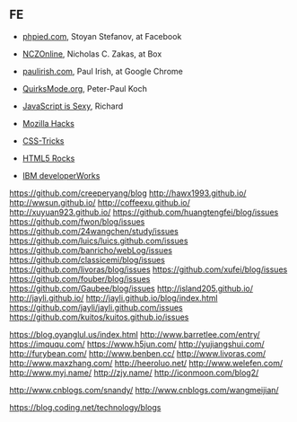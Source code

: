 ## FE
- [phpied.com](http://www.phpied.com/), Stoyan Stefanov, at Facebook
- [NCZOnline](https://www.nczonline.net/), Nicholas C. Zakas, at Box
- [paulirish.com](https://www.paulirish.com), Paul Irish, at Google Chrome
- [QuirksMode.org](http://www.quirksmode.org/), Peter-Paul Koch
- [JavaScript is Sexy](http://javascriptissexy.com/), Richard

- [Mozilla Hacks](https://hacks.mozilla.org/)
- [CSS-Tricks](https://css-tricks.com/)
- [HTML5 Rocks](http://www.html5rocks.com/)
- [IBM developerWorks](https://www.ibm.com/developerworks/cn/)

https://github.com/creeperyang/blog
http://hawx1993.github.io/
http://wwsun.github.io/
http://coffeexu.github.io/
http://xuyuan923.github.io/
https://github.com/huangtengfei/blog/issues
https://github.com/fwon/blog/issues
https://github.com/24wangchen/study/issues
https://github.com/luics/luics.github.com/issues
https://github.com/banricho/webLog/issues
https://github.com/classicemi/blog/issues
https://github.com/livoras/blog/issues
https://github.com/xufei/blog/issues
https://github.com/fouber/blog/issues
https://github.com/Gaubee/blog/issues
http://island205.github.io/
http://jayli.github.io/
http://jayli.github.io/blog/index.html
https://github.com/jayli/jayli.github.com/issues
https://github.com/kuitos/kuitos.github.io/issues

https://blog.oyanglul.us/index.html
http://www.barretlee.com/entry/
https://imququ.com/
https://www.h5jun.com/
http://yujiangshui.com/
http://furybean.com/
http://www.benben.cc/
http://www.livoras.com/
http://www.maxzhang.com/
http://heeroluo.net/
http://www.welefen.com/
http://www.myj.name/
http://zjy.name/
http://iconmoon.com/blog2/

http://www.cnblogs.com/snandy/
http://www.cnblogs.com/wangmeijian/

https://blog.coding.net/technology/blogs
